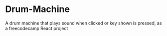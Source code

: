 # Drum-Machine
A drum machine that plays sound when clicked or key shown is pressed, as a freecodecamp React project
